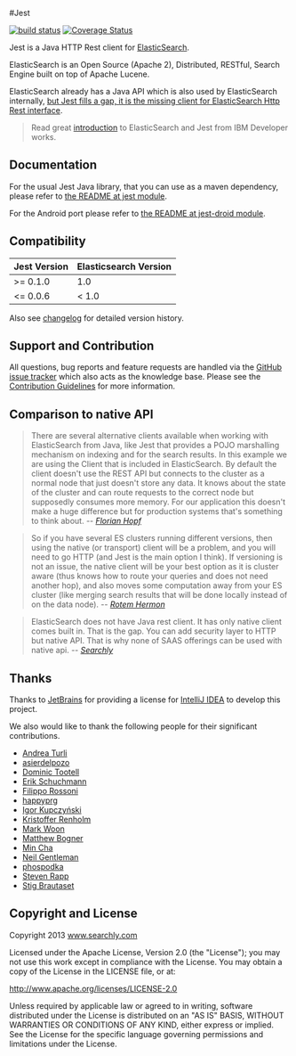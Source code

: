#Jest

[![build status](https://secure.travis-ci.org/searchbox-io/Jest.png)](http://travis-ci.org/searchbox-io/Jest)
[![Coverage Status](https://coveralls.io/repos/searchbox-io/Jest/badge.png?branch=master)](https://coveralls.io/r/searchbox-io/Jest?branch=master)

Jest is a Java HTTP Rest client for [ElasticSearch][es].

ElasticSearch is an Open Source (Apache 2), Distributed, RESTful, Search Engine built on top of Apache Lucene.

ElasticSearch already has a Java API which is also used by ElasticSearch internally, [but Jest fills a gap, it is the missing client for ElasticSearch Http Rest interface](#comparison-to-native-api).

>Read great [introduction][ibm] to ElasticSearch and Jest from IBM Developer works.


Documentation
---------------------
For the usual Jest Java library, that you can use as a maven dependency, please refer to [the README at jest module][readme].

For the Android port please refer to [the README at jest-droid module][droidreadme].


Compatibility
------------
Jest Version | Elasticsearch Version
--- | ---
>= 0.1.0 | 1.0
<= 0.0.6 | < 1.0

Also see [changelog][changelog] for detailed version history.


Support and Contribution
------------
All questions, bug reports and feature requests are handled via the [GitHub issue tracker][issuetracker] which also acts as the knowledge base. Please see the [Contribution Guidelines][contributing] for more information.


<a id="comparison"></a>Comparison to native API
---------------------
>There are several alternative clients available when working with ElasticSearch from Java, like Jest that provides a POJO marshalling mechanism on indexing and for the search results. In this example we are using the Client that is included in ElasticSearch. By default the client doesn't use the REST API but connects to the cluster as a normal node that just doesn't store any data. It knows about the state of the cluster and can route requests to the correct node but supposedly consumes more memory. For our application this doesn't make a huge difference but for production systems that's something to think about.
><cite>-- [Florian Hopf](http://blog.florian-hopf.de/2013/05/getting-started-with-elasticsearch-part.html)</cite>

<!-- -->
>So if you have several ES clusters running different versions, then using the native (or transport) client will be a problem, and you will need to go HTTP (and Jest is the main option I think). If versioning is not an issue, the native client will be your best option as it is cluster aware (thus knows how to route your queries and does not need another hop), and also moves some computation away from your ES cluster (like merging search results that will be done locally instead of on the data node).
><cite>-- [Rotem Hermon](http://www.quora.com/ElasticSearch/What-is-the-best-client-library-for-elasticsearch)</cite>

<!-- -->
>ElasticSearch does not have Java rest client. It has only native client comes built in. That is the gap. You can add security layer to HTTP but native API. That is why none of SAAS offerings can be used with native api.
><cite>-- [Searchly](https://twitter.com/searchboxio)</cite>


Thanks
---------------------
Thanks to [JetBrains][jetbrains] for providing a license for [IntelliJ IDEA][idea] to develop this project.

We also would like to thank the following people for their significant contributions.
* [Andrea Turli](https://github.com/andreaturli)
* [asierdelpozo](https://github.com/asierdelpozo)
* [Dominic Tootell](https://github.com/tootedom)
* [Erik Schuchmann](https://github.com/eschuchmann)
* [Filippo Rossoni](https://github.com/filippor)
* [happyprg](https://github.com/happyprg)
* [Igor Kupczyński](https://github.com/puszczyk)
* [Kristoffer Renholm](https://github.com/renholm)
* [Mark Woon](https://github.com/markwoon)
* [Matthew Bogner](https://github.com/matthewbogner)
* [Min Cha](https://github.com/MinCha)
* [Neil Gentleman](https://github.com/nigelzor)
* [phospodka](https://github.com/phospodka)
* [Steven Rapp](https://github.com/srapp)
* [Stig Brautaset](https://github.com/stig)


Copyright and License
---------------------

Copyright 2013 www.searchly.com

Licensed under the Apache License, Version 2.0 (the "License"); you may not use this work except in
compliance with the License. You may obtain a copy of the License in the LICENSE file, or at:

http://www.apache.org/licenses/LICENSE-2.0

Unless required by applicable law or agreed to in writing, software distributed under the License is
distributed on an "AS IS" BASIS, WITHOUT WARRANTIES OR CONDITIONS OF ANY KIND, either express or implied.
See the License for the specific language governing permissions and limitations under the License.



[es]: http://www.elasticsearch.org
[ibm]: http://www.ibm.com/developerworks/java/library/j-javadev2-24/index.html?ca=drs-
[readme]: https://github.com/searchbox-io/Jest/tree/master/jest
[droidreadme]: https://github.com/searchbox-io/Jest/tree/master/jest-droid
[changelog]: https://github.com/searchbox-io/Jest/wiki/Changelog
[issuetracker]: https://github.com/searchbox-io/Jest/issues
[contributing]: https://github.com/searchbox-io/Jest/blob/master/CONTRIBUTING.md
[jetbrains]: http://www.jetbrains.com/
[idea]: http://www.jetbrains.com/idea/
